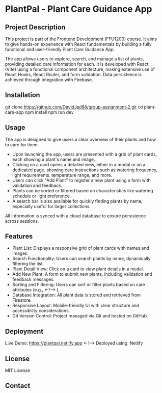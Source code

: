 # PlantPal - Plant Care Guidance App

## Project Description
This project is part of the Frontend Development (FFU1200) course. It aims to give hands-on experience with React fundamentals by building a fully functional and user-friendly Plant Care Guidance App.

The app allows users to explore, search, and manage a list of plants, providing detailed care information for each. It is developed with React (Vite) using a functional component architecture, making extensive use of React Hooks, React Router, and form validation. Data persistence is achieved through integration with Firebase. 

## Installation
git clone https://github.com/DavidJad88/group-assignment-2.git
cd plant-care-app
npm install
npm run dev

## Usage
The app is designed to give users a clear overview of their plants and how to care for them.

- Upon launching the app, users are presented with a grid of plant cards, each showing a plant's name and image.
- Clicking on a card opens a detailed view, either in a modal or on a dedicated page, showing care instructions   such as watering frequency, light requirements, temperature range, and more.
- Users can click "Add Plant" to register a new plant using a form with validation and feedback.
- Plants can be sorted or filtered based on characteristics like watering schedule or light preference.
- A search bar is also available for quickly finding plants by name, especially useful for larger collections.

All information is synced with a cloud database to ensure persistence across sessions.

## Features 
- Plant List: Displays a responsive grid of plant cards with names and images.
- Search Functionality: Users can search plants by name, dynamically filtering the list.
- Plant Detail View: Click on a card to view plant details in a modal.
- Add New Plant: A form to submit new plants, including validation and feedback messages.
- Sorting and Filtering: Users can sort or filter plants based on care attributes (e.g., <-!--> ).
- Database Integration: All plant data is stored and retrieved from Firestore. 
- Responsive Layout: Mobile-friendly UI with clear structure and accessibility considerations.
- Git Version Control: Project managed via Git and hosted on GitHub.

## Deployment
Live Demo: https://plantpal.netlify.app    <-!-->
Deployed using: Netlify 

## License
MIT License

## Contact 